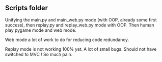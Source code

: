 ## Scripts folder

Unifying the main.py and main_web.py mode (with OOP, already some first success), then replay.py and replay_web.py mode with OOP. Then human play pygame mode and web mode.

Web mode a lot of work to do for reducing code redundancy.

Replay mode is not working 100% yet. A lot of small bugs. Should not have switched to MVC ! So much pain. 















